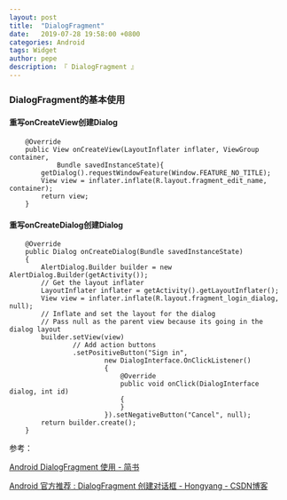 ```yaml
---
layout: post
title:  "DialogFragment"
date:   2019-07-28 19:58:00 +0800
categories: Android
tags: Widget
author: pepe
description: 『 DialogFragment 』
---
```


### **DialogFragment的基本使用**

#### 重写onCreateView创建Dialog

```
	@Override
	public View onCreateView(LayoutInflater inflater, ViewGroup container,
			Bundle savedInstanceState){
		getDialog().requestWindowFeature(Window.FEATURE_NO_TITLE);
		View view = inflater.inflate(R.layout.fragment_edit_name, container);
		return view;
	}
```

#### 重写onCreateDialog创建Dialog
```
	@Override
	public Dialog onCreateDialog(Bundle savedInstanceState)
	{
		AlertDialog.Builder builder = new AlertDialog.Builder(getActivity());
		// Get the layout inflater
		LayoutInflater inflater = getActivity().getLayoutInflater();
		View view = inflater.inflate(R.layout.fragment_login_dialog, null);
		// Inflate and set the layout for the dialog
		// Pass null as the parent view because its going in the dialog layout
		builder.setView(view)
				// Add action buttons
				.setPositiveButton("Sign in",
						new DialogInterface.OnClickListener()
						{
							@Override
							public void onClick(DialogInterface dialog, int id)
							{
							}
						}).setNegativeButton("Cancel", null);
		return builder.create();
	}
```


参考：

[Android DialogFragment 使用 - 简书](https://www.jianshu.com/p/d1852b04a0aa)

[Android 官方推荐 : DialogFragment 创建对话框 - Hongyang - CSDN博客](https://blog.csdn.net/lmj623565791/article/details/37815413)


















